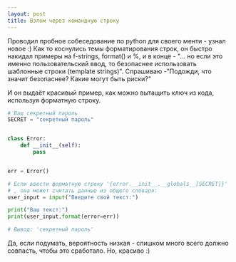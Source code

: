 ```yaml
---
layout: post
title: Взлом через командную строку
---
```


Проводил пробное собеседование по python для своего менти - узнал новое :) 
Как то коснулись темы форматирования строк, он быстро накидал примеры на f-strings, format() и %, и в конце - "... но если это именно пользовательский ввод, то безопаснее использовать шаблонные строки (template strings)". Спрашиваю -"Подожди, что значит безопаснее? Какие могут быть риски?"

И он выдаёт красивый пример, как можно вытащить ключ из кода, используя форматную строку.

```py
# Ваш секретный пароль
SECRET = "секретный пароль"


class Error:
    def __init__(self):
        pass


err = Error()

# Если ввести форматную строку '{error.__init__.__globals__[SECRET]}'
# , она может считать данные из общего словаря:
user_input = input("Введите свой текст:")

print("Ваш текст:")
print(user_input.format(error=err))

# Вывод: 'секретный пароль'
```

Да, если подумать, вероятность низкая - слишком много всего должно совпасть, чтобы это сработало. Но, красиво :)